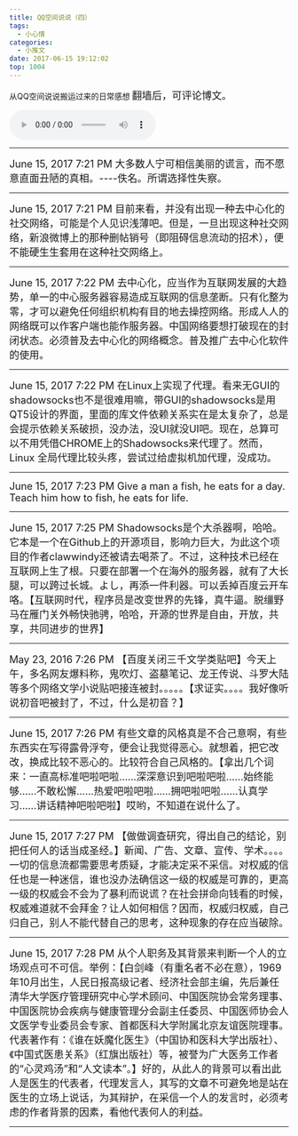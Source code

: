 ```yaml
---
title: QQ空间说说（四）
tags:
  - 小心情
categories:
  - 小推文
date: 2017-06-15 19:12:02
top: 1004
---
```


 从QQ空间说说搬运过来的日常感想
<font size=4>
翻墙后，可评论博文。
</font>

<!--more-->

<audio controls="controls" name="media" style="width:264px"  autoplay loop=true> <source src="/musics/wish.mp3"> </audio>


***

<font size=4>
June 15, 2017 7:21 PM
大多数人宁可相信美丽的谎言，而不愿意直面丑陋的真相。----佚名。所谓选择性失察。
</font>


***

<font size=4>
June 15, 2017 7:21 PM
目前来看，并没有出现一种去中心化的社交网络，可能是个人见识浅薄吧。但是，一旦出现这种社交网络，新浪微博上的那种删帖销号（即阻碍信息流动的招术），便不能硬生生套用在这种社交网络上。
</font>


***

<font size=4>
June 15, 2017 7:22 PM
去中心化，应当作为互联网发展的大趋势，单一的中心服务器容易造成互联网的信息垄断。只有化整为零，才可以避免任何组织机构有目的地去操控网络。形成人人的网络既可以作客户端也能作服务器。中国网络要想打破现在的封闭状态。必须普及去中心化的网络概念。普及推广去中心化软件的使用。
</font>


***

<font size=4>
June 15, 2017 7:22 PM
在Linux上实现了代理。看来无GUI的shadowsocks也不是很难用嘛，带GUI的shadowsocks是用QT5设计的界面，里面的库文件依赖关系实在是太复杂了，总是会提示依赖关系破损，没办法，没UI就没UI吧。现在，总算可以不用凭借CHROME上的Shadowsocks来代理了。然而，Linux 全局代理比较头疼，尝试过给虚拟机加代理，没成功。
</font>


***
 
<font size=4>
June 15, 2017 7:23 PM
 Give a man a fish, he eats for a day. Teach him how to fish, he eats for life.
</font>


***

<font size=4>
June 15, 2017 7:25 PM
Shadowsocks是个大杀器啊，哈哈。它本是一个在Github上的开源项目，影响力巨大，为此这个项目的作者clawwindy还被请去喝茶了。不过，这种技术已经在互联网上生了根。只要在部署一个在海外的服务器，就有了大长腿，可以跨过长城。よし，再添一件利器。可以丢掉百度云开车咯。【互联网时代，程序员是改变世界的先锋，真牛逼。脱缰野马在雁门关外畅快驰骋，哈哈，开源的世界是自由，开放，共享，共同进步的世界】
</font>


***

<font size=4>
May 23, 2016 7:26 PM
【百度关闭三千文学类贴吧】今天上午，多名网友爆料称，鬼吹灯、盗墓笔记、龙王传说、斗罗大陆等多个网络文学小说贴吧接连被封。。。。。【求证实。。。。我好像听说初音吧被封了，不过，什么是初音？】
</font>


***

<font size=4>
June 15, 2017 7:26 PM
有些文章的风格真是不合己意啊，有些东西实在写得露骨浮夸，便会让我觉得恶心。就想着，把它改改，换成比较不恶心的。比较符合自己风格的。【拿出几个词来：一直高标准吧啦吧啦……深深意识到吧啦吧啦……始终能够……不敢松懈……热爱吧啦吧啦……拥吧啦吧啦……认真学习……讲话精神吧啦吧啦】哎哟，不知道在说什么了。
</font>


***

<font size=4>
June 15, 2017 7:27 PM
【做做调查研究，得出自己的结论，别把任何人的话当成圣经。】新闻、广告、文章、宣传、学术。。。。一切的信息流都需要思考质疑，才能决定采不采信。对权威的信任也是一种迷信，谁也没办法确信这一级的权威是可靠的，更高一级的权威会不会为了暴利而说谎？在社会拼命向钱看的时候，权威难道就不会拜金？让人如何相信？因而，权威归权威，自己归自己，别人不能代替自己的思考，这种现象的存在应当破除。
</font>


***

<font size=4>
June 15, 2017 7:28 PM
从个人职务及其背景来判断一个人的立场观点可不可信。举例：【白剑峰（有重名者不必在意），1969年10月出生，人民日报高级记者、经济社会部主编，先后兼任清华大学医疗管理研究中心学术顾问、中国医院协会常务理事、中国医院协会疾病与健康管理分会副主任委员、中国医师协会人文医学专业委员会专家、首都医科大学附属北京友谊医院理事。代表著作有：《谁在妖魔化医生》（中国协和医科大学出版社）、《中国式医患关系》（红旗出版社）等，被誉为广大医务工作者的“心灵鸡汤”和“人文读本”。】好的，从此人的背景可以看出此人是医生的代表者，代理发言人，其写的文章不可避免地是站在医生的立场上说话，为其辩护，在采信一个人的发言时，必须考虑的作者背景的因素，看他代表何人的利益。
</font>


***



